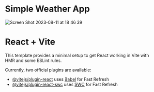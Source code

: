 # Simple Weather App

![Screen Shot 2023-08-11 at 18 46 39](https://github.com/Osgoroth/weather-app/assets/46662617/bc672163-7c6a-4dc7-85da-7fd3d4cb8baa)

# React + Vite

This template provides a minimal setup to get React working in Vite with HMR and some ESLint rules.

Currently, two official plugins are available:

- [@vitejs/plugin-react](https://github.com/vitejs/vite-plugin-react/blob/main/packages/plugin-react/README.md) uses [Babel](https://babeljs.io/) for Fast Refresh
- [@vitejs/plugin-react-swc](https://github.com/vitejs/vite-plugin-react-swc) uses [SWC](https://swc.rs/) for Fast Refresh
